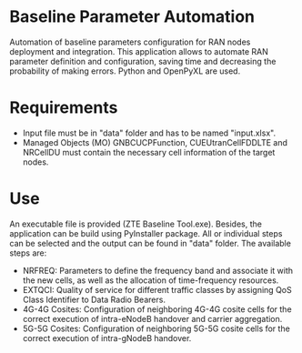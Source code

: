 # Baseline Parameter Automation
Automation of baseline parameters configuration for RAN nodes deployment and integration. This application allows to automate RAN parameter definition and configuration, saving time and decreasing the probability of making errors. Python and OpenPyXL are used.

# Requirements
- Input file must be in "data" folder and has to be named "input.xlsx".
- Managed Objects (MO) GNBCUCPFunction, CUEUtranCellFDDLTE and NRCellDU must contain the necessary cell information of the target nodes.

# Use
An executable file is provided (ZTE Baseline Tool.exe). Besides, the application can be build using PyInstaller package. All or individual steps can be selected and the output can be found in "data" folder.
The available steps are:
- NRFREQ: Parameters to define the frequency band and associate it with the new cells, as well as the allocation of time-frequency resources.
- EXTQCI: Quality of service for different traffic classes by assigning QoS Class Identifier to Data Radio Bearers.
- 4G-4G Cosites: Configuration of neighboring 4G-4G cosite cells for the correct execution of intra-eNodeB handover and carrier aggregation.
- 5G-5G Cosites: Configuration of neighboring 5G-5G cosite cells for the correct execution of intra-gNodeB handover.
